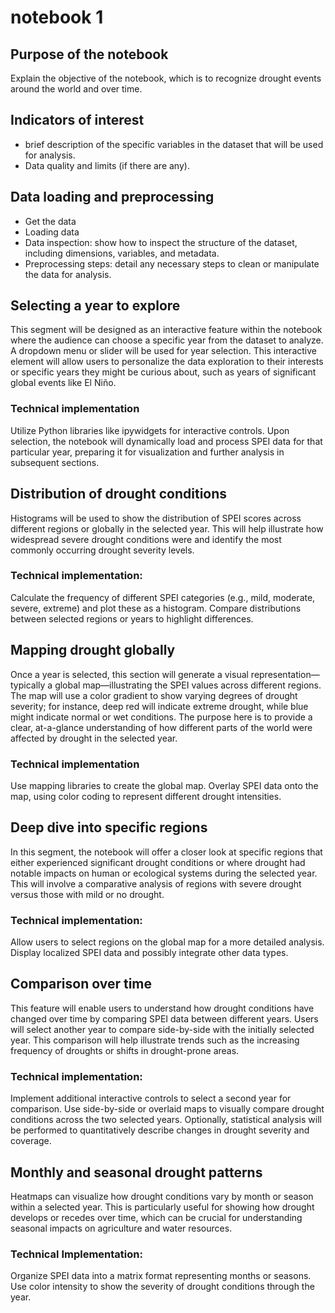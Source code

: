 # notebook 1

## Purpose of the notebook
Explain the objective of the notebook, which is to recognize drought events around the world and over time.


## Indicators of interest
- brief description of the specific variables in the dataset that will be used for analysis.
- Data quality and limits (if there are any).


## Data loading and preprocessing
- Get the data
- Loading data
- Data inspection: show how to inspect the structure of the dataset, including dimensions, variables, and metadata.
- Preprocessing steps: detail any necessary steps to clean or manipulate the data for analysis.


## Selecting a year to explore
This segment will be designed as an interactive feature within the notebook where the audience can choose a specific year from the dataset to analyze. A dropdown menu or slider will be used for year selection. This interactive element will allow users to personalize the data exploration to their interests or specific years they might be curious about, such as years of significant global events like El Niño.

### Technical implementation
Utilize Python libraries like ipywidgets for interactive controls.
Upon selection, the notebook will dynamically load and process SPEI data for that particular year, preparing it for visualization and further analysis in subsequent sections.

## Distribution of drought conditions
Histograms will be used to show the distribution of SPEI scores across different regions or globally in the selected year. This will help illustrate how widespread severe drought conditions were and identify the most commonly occurring drought severity levels.

### Technical implementation:
Calculate the frequency of different SPEI categories (e.g., mild, moderate, severe, extreme) and plot these as a histogram.
Compare distributions between selected regions or years to highlight differences.


## Mapping drought globally
Once a year is selected, this section will generate a visual representation—typically a global map—illustrating the SPEI values across different regions. The map will use a color gradient to show varying degrees of drought severity; for instance, deep red will indicate extreme drought, while blue might indicate normal or wet conditions. The purpose here is to provide a clear, at-a-glance understanding of how different parts of the world were affected by drought in the selected year.

### Technical implementation
Use mapping libraries to create the global map.
Overlay SPEI data onto the map, using color coding to represent different drought intensities.


## Deep dive into specific regions
In this segment, the notebook will offer a closer look at specific regions that either experienced significant drought conditions or where drought had notable impacts on human or ecological systems during the selected year. This will involve a comparative analysis of regions with severe drought versus those with mild or no drought.

### Technical implementation:
Allow users to select regions on the global map for a more detailed analysis.
Display localized SPEI data and possibly integrate other data types.

## Comparison over time
This feature will enable users to understand how drought conditions have changed over time by comparing SPEI data between different years. Users will select another year to compare side-by-side with the initially selected year. This comparison will help illustrate trends such as the increasing frequency of droughts or shifts in drought-prone areas.

### Technical implementation:
Implement additional interactive controls to select a second year for comparison.
Use side-by-side or overlaid maps to visually compare drought conditions across the two selected years.
Optionally, statistical analysis will be performed to quantitatively describe changes in drought severity and coverage.


## Monthly and seasonal drought patterns
Heatmaps can visualize how drought conditions vary by month or season within a selected year. This is particularly useful for showing how drought develops or recedes over time, which can be crucial for understanding seasonal impacts on agriculture and water resources.

### Technical Implementation:
Organize SPEI data into a matrix format representing months or seasons.
Use color intensity to show the severity of drought conditions through the year.
